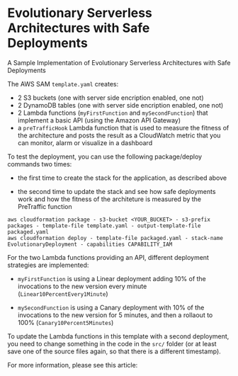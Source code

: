 # Evolutionary Serverless Architectures with Safe Deployments

A Sample Implementation of Evolutionary Serverless Architectures with Safe Deployments

The AWS SAM `template.yaml` creates:
- 2 S3 buckets (one with server side encription enabled, one not)
- 2 DynamoDB tables (one with server side encription enabled, one not)
- 2 Lambda functions (`myFirstFunction` and `mySecondFunction`) that implement a basic API (using the Amazon API Gateway)
- a `preTrafficHook` Lambda function that is used to measure the fitness of the architecture and posts the result as a CloudWatch metric that you can monitor, alarm or visualize in a dashboard

To test the deployment, you can use the following package/deploy commands two times:

* the first time to create the stack for the application, as described above

* the second time to update the stack and see how safe deployments work and how the fitness of the architeture is measured by the PreTraffic function

```
aws cloudformation package - s3-bucket <YOUR_BUCKET> - s3-prefix packages - template-file template.yaml - output-template-file packaged.yaml
aws cloudformation deploy - template-file packaged.yaml - stack-name EvolutionaryDeployment - capabilities CAPABILITY_IAM
```

For the two Lambda functions providing an API, different deployment strategies are implemented:

* `myFirstFunction` is using a Linear deployment adding 10% of the invocations to the new version every minute (`Linear10PercentEvery1Minute`)

* `mySecondFunction` is using a Canary deployment with 10% of the invocations to the new version for 5 minutes, and then a rollaout to 100% (`Canary10Percent5Minutes`)

To update the Lambda functions in this template with a second deployment, you need to change something in the code in the `src/` folder (or at least save one of the source files again, so that there is a different timestamp).

For more information, please see this article:

